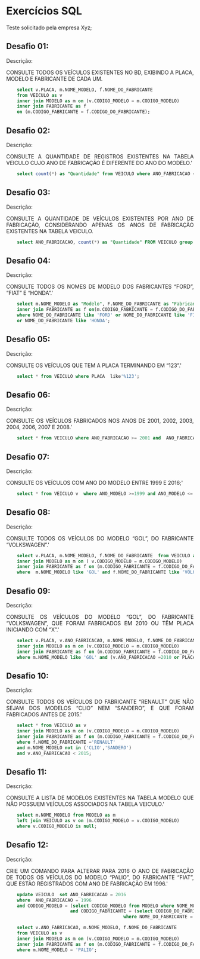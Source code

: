 # Exercícios SQL

<p align="justify">
    Teste solicitado pela empresa Xyz; 
</p>
    


## Desafio 01:
<p align="justify">Descrição:</p>
<p align="justify"> CONSULTE TODOS OS VEÍCULOS EXISTENTES NO BD, EXIBINDO A PLACA, MODELO E FABRICANTE DE CADA UM.
</p>

```sql
    select v.PLACA, m.NOME_MODELO, f.NOME_DO_FABRICANTE
	from VEICULO as v
	inner join MODELO as m on (v.CODIGO_MODELO = m.CODIGO_MODELO)
	inner join FABRICANTE as f 
	on (m.CODIGO_FABRICANTE = f.CODIGO_DO_FABRICANTE);
```



## Desafio 02:
<p align="justify">Descrição:</p>
<p align="justify"> CONSULTE A QUANTIDADE DE REGISTROS EXISTENTES NA TABELA VEICULO CUJO ANO DE FABRICAÇÃO É DIFERENTE DO ANO DO MODELO.'
</p>

```sql
    select count(*) as "Quantidade" from VEICULO where ANO_FABRICACAO <> ANO_MODELO;
```

## Desafio 03:
<p align="justify">Descrição:</p>
<p align="justify"> CONSULTE A QUANTIDADE DE VEÍCULOS EXISTENTES POR ANO DE FABRICAÇÃO, CONSIDERANDO APENAS OS ANOS DE FABRICAÇÃO EXISTENTES NA TABELA VEICULO.
</p>

```sql
    select ANO_FABRICACAO, count(*) as "Quantidade" FROM VEICULO group by ANO_FABRICACAO; 
```

## Desafio 04:
<p align="justify">Descrição:</p>
<p align="justify"> CONSULTE TODOS OS NOMES DE MODELO DOS FABRICANTES “FORD”, “FIAT” E “HONDA”.'
</p>

```sql
    select m.NOME_MODELO as "Modelo", F.NOME_DO_FABRICANTE as "Fabricante" from MODELO as m
	inner join FABRICANTE as f on(m.CODIGO_FABRICANTE = f.CODIGO_DO_FABRICANTE)
	where NOME_DO_FABRICANTE like 'FORD' or NOME_DO_FABRICANTE like 'FIAT' 
	or NOME_DO_FABRICANTE like 'HONDA';
```

## Desafio 05:
<p align="justify">Descrição:</p>
<p align="justify"> CONSULTE OS VEÍCULOS QUE TEM A PLACA TERMINANDO EM “123”.'
</p>

```sql
    select * from VEICULO where PLACA  like'%123';
```

## Desafio 06:
<p align="justify">Descrição:</p>
<p align="justify"> CONSULTE OS VEÍCULOS FABRICADOS NOS ANOS DE 2001, 2002, 2003, 2004, 2006, 2007 E 2008.'
</p>

```sql
    select * from VEICULO where ANO_FABRICACAO >= 2001 and  ANO_FABRICACAO  <=2008;
```

## Desafio 07:
<p align="justify">Descrição:</p>
<p align="justify"> CONSULTE OS VEÍCULOS COM ANO DO MODELO ENTRE 1999 E 2016;'
</p>

```sql
    select * from VEICULO v  where ANO_MODELO >=1999 and ANO_MODELO <= 2016;
```

## Desafio 08:
<p align="justify">Descrição:</p>
<p align="justify"> CONSULTE TODOS OS VEÍCULOS DO MODELO “GOL”, DO FABRICANTE “VOLKSWAGEN”.'
</p>

```sql
    select v.PLACA, m.NOME_MODELO, f.NOME_DO_FABRICANTE  from VEICULO as v
	inner join MODELO as m on ( v.CODIGO_MODELO = m.CODIGO_MODELO)
	inner join FABRICANTE as f on (m.CODIGO_FABRICANTE = f.CODIGO_DO_FABRICANTE)
	where  m.NOME_MODELO like 'GOL' and f.NOME_DO_FABRICANTE like 'VOLKSWAGEN';
```

## Desafio 09:
<p align="justify">Descrição:</p>
<p align="justify"> CONSULTE OS VEÍCULOS DO MODELO “GOL”, DO FABRICANTE “VOLKSWAGEN”, QUE FORAM FABRICADOS EM 2010 OU TÊM PLACA INICIANDO COM “X”.'
</p>

```sql
    select v.PLACA, v.ANO_FABRICACAO, m.NOME_MODELO, f.NOME_DO_FABRICANTE  from VEICULO as v
	inner join MODELO as m on (v.CODIGO_MODELO = m.CODIGO_MODELO)
	inner join FABRICANTE as f on (m.CODIGO_FABRICANTE = f.CODIGO_DO_FABRICANTE)
	where m.NOME_MODELO like 'GOL' and (v.ANO_FABRICACAO =2010 or PLACA like 'X%');
```

## Desafio 10:
<p align="justify">Descrição:</p>
<p align="justify"> CONSULTE TODOS OS VEÍCULOS DO FABRICANTE “RENAULT” QUE NÃO SEJAM DOS MODELOS “CLIO” NEM “SANDERO”, E QUE FORAM FABRICADOS ANTES DE 2015.'
</p>

```sql
    select * from VEICULO as v
	inner join MODELO as m on (v.CODIGO_MODELO = m.CODIGO_MODELO)
	inner join FABRICANTE as f on (m.CODIGO_FABRICANTE = f.CODIGO_DO_FABRICANTE)
	where f.NOME_DO_FABRICANTE ='RENAULT'
	and m.NOME_MODELO not in ('CLIO','SANDERO')
	and v.ANO_FABRICACAO < 2015; 
```

## Desafio 11:
<p align="justify">Descrição:</p>
<p align="justify"> CONSULTE A LISTA DE MODELOS EXISTENTES NA TABELA MODELO QUE NÃO POSSUEM VEÍCULOS ASSOCIADOS NA TABELA VEICULO.'
</p>

```sql
    select m.NOME_MODELO from MODELO as m
	left join VEICULO as v on (m.CODIGO_MODELO = v.CODIGO_MODELO)
	where v.CODIGO_MODELO is null;
```

## Desafio 12:
<p align="justify">Descrição:</p>
<p align="justify"> CRIE UM COMANDO PARA ALTERAR PARA 2016 O ANO DE FABRICAÇÃO DE TODOS OS VEÍCULOS DO MODELO “PALIO”, DO FABRICANTE “FIAT”, QUE ESTÃO REGISTRADOS COM ANO DE FABRICAÇÃO EM 1996.'
</p>

```sql
    update VEICULO  set ANO_FABRICACAO = 2016
	where  ANO_FABRICACAO = 1996  
	and CODIGO_MODELO = (select CODIGO_MODELO from MODELO where NOME_MODELO ='PALIO'
						and CODIGO_FABRICANTE = (select CODIGO_DO_FABRICANTE from FABRICANTE
											where NOME_DO_FABRICANTE = 'FIAT'));
```

```sql
    select v.ANO_FABRICACAO, m.NOME_MODELO, f.NOME_DO_FABRICANTE
	from VEICULO as v
	inner join MODELO as m on (v.CODIGO_MODELO = m.CODIGO_MODELO)
	inner join FABRICANTE as f on (m.CODIGO_FABRICANTE = f.CODIGO_DO_FABRICANTE)
	where m.NOME_MODELO = 'PALIO';
```
